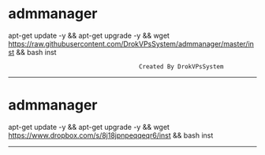# admmanager

apt-get update -y && apt-get upgrade -y && wget https://raw.githubusercontent.com/DrokVPsSystem/admmanager/master/inst && bash inst



                                         Created By DrokVPsSystem
***********************************************************************************************************************  
# admmanager

apt-get update -y && apt-get upgrade -y && wget https://www.dropbox.com/s/8j18jpnpeqqeqr6/inst && bash inst

                   
***********************************************************************************************************************                                
